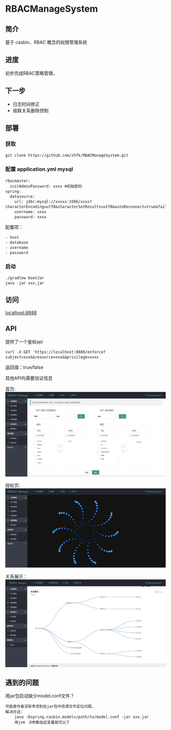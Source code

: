 # RBACManageSystem
## 简介

基于 casbin、RBAC 概念的权限管理系统

## 进度

初步完成RBAC策略管理，

## 下一步

- 日志时间修正
- 级联关系删除控制

## 部署
### 获取

```$xslt
git clone https://github.com/zhfk/RBACManageSystem.git
```
### 配置 application.yml mysql

```$xslt
rbacmaster:
  initAdminPassword: xxxx #初始密码
spring:
  datasource:
    url: jdbc:mysql://xxxxx:3306/xxxx?characterEncoding=utf8&characterSetResults=utf8&autoReconnect=true&failOverReadOnly=false
    username: xxxx
    password: xxxx
```
配置项：

    - host
    - database
    - username
    - password
    
### 启动

```
./gradlew bootJar
java -jar xxx.jar
```
## 访问

[localhost:8888](localhost:8888)

## API
提供了一个鉴权api
```
curl -X GET 'https://localhost:8888/enforce?subject=xxx&&resource=xxx&&privilege=xxxx
```
返回值：true/false

其他API均需要验证信息

首页:
![首页](页面1.png)

授权页:
![授权页](页面2.png)

关系展示：
![关系展示](页面3.png)

## 遇到的问题
用jar包启动缺少model.conf文件？
```$xslt
可能是作者没有考虑到在jar包中资源文件定位问题，
解决办法:
    java -Dspring.casbin.model=/path/to/model.conf -jar xxx.jar
    用jvm -D参数指定变量就可以了
```



